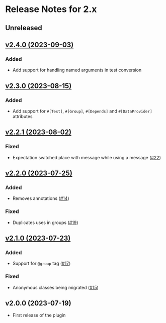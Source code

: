 # Release Notes for 2.x

## Unreleased

## [v2.4.0 (2023-09-03)](https://github.com/pestphp/pest-plugin-drift/compare/v2.3.0...v2.4.0)

### Added

- Add support for handling named arguments in test conversion

## [v2.3.0 (2023-08-15)](https://github.com/pestphp/pest-plugin-drift/compare/v2.2.1...v2.3.0)

### Added

- Add support for `#[Test]`, `#[Group]`, `#[Depends]` and `#[DataProvider]` attributes

## [v2.2.1 (2023-08-02)](https://github.com/pestphp/pest-plugin-drift/compare/v2.2.0...v2.2.1)

### Fixed

- Expectation switched place with message while using a message ([#22](https://github.com/pestphp/pest-plugin-drift/pull/22))

## [v2.2.0 (2023-07-25)](https://github.com/pestphp/pest-plugin-drift/compare/v2.1.0...v2.2.0)

### Added

- Removes annotations ([#14](https://github.com/pestphp/pest-plugin-drift/pull/14))

### Fixed

- Duplicates uses in groups ([#19](https://github.com/pestphp/pest-plugin-drift/pull/19))

## [v2.1.0 (2023-07-23)](https://github.com/pestphp/pest-plugin-drift/compare/v2.0.0...v2.1.0)

### Added

- Support for `@group` tag ([#17](https://github.com/pestphp/pest-plugin-drift/pull/17))

### Fixed

- Anonymous classes being migrated ([#15](https://github.com/pestphp/pest-plugin-drift/pull/15))

## v2.0.0 (2023-07-19)

- First release of the plugin
